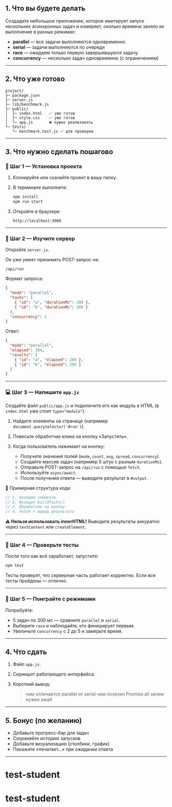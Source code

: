 ## 1. Что вы будете делать

Создадите небольшое приложение, которое имитирует запуск нескольких асинхронных задач и измеряет, сколько времени заняло их выполнение в разных режимах:

* **parallel** — все задачи выполняются одновременно
* **serial** — задачи выполняются по очереди
* **race** — ожидаем только первую завершившуюся задачу
* **concurrency** — несколько задач одновременно (с ограничением)

---

## 2. Что уже готово

```
project/
├─ package.json
├─ server.js
├─ lib/benchmark.js
├─ public/
│  ├─ index.html   ✅ уже готов
│  ├─ style.css    ✅ уже готов
│  └─ app.js       ❌ нужно реализовать
└─ tests/
   └─ benchmark.test.js ✅ для проверки
```

---

## 3. Что нужно сделать пошагово

### 🧩 Шаг 1 — Установка проекта

1. Клонируйте или скачайте проект в вашу папку.
2. В терминале выполните:

   ```bash
   npm install
   npm run start
   ```
3. Откройте в браузере:

   ```
   http://localhost:3000
   ```

---

### 🧠 Шаг 2 — Изучите сервер

Откройте `server.js`.

Он уже умеет принимать POST-запрос на:

```
/api/run
```

Формат запроса:

```json
{
  "mode": "parallel",
  "tasks": [
    { "id": "a", "durationMs": 200 },
    { "id": "b", "durationMs": 300 }
  ],
  "concurrency": 2
}
```

Ответ:

```json
{
  "mode": "parallel",
  "elapsed": 304,
  "results": [
    { "id": "a", "elapsed": 200 },
    { "id": "b", "elapsed": 300 }
  ]
}
```

---

### 💻 Шаг 3 — Напишите `app.js`

Создайте файл `public/app.js` и подключите его как модуль в HTML (в `index.html` уже стоит `type="module"`).

1. Найдите элементы на странице (например `document.querySelector('#run')`).
2. Повесьте обработчик клика на кнопку «Запустить».
3. Когда пользователь нажимает на кнопку:

   * Получите значения полей (`mode`, `count`, `avg`, `spread`, `concurrency`).
   * Создайте массив задач (например 5 штук с разным `durationMs`).
   * Отправьте POST-запрос на `/api/run` с помощью `fetch`.
   * Используйте `async/await`.
   * После получения ответа — выведите результат в `#output`.

📌 Примерная структура кода:

```js
// 1. Находим элементы
// 2. Функция buildTasks()
// 3. Обработчик на кнопку
// 4. fetch + вывод результата
```

**⚠️ Нельзя использовать innerHTML!**
Выводите результаты аккуратно через `textContent` или `createElement`.

---

### 🧪 Шаг 4 — Проверьте тесты

После того как всё заработает, запустите:

```bash
npm test
```

Тесты проверят, что серверная часть работает корректно.
Если все тесты пройдены — отлично.

---

### 🧮 Шаг 5 — Поиграйте с режимами

Попробуйте:

* 5 задач по 300 мс — сравните `parallel` и `serial`.
* Выберите `race` и наблюдайте, кто финиширует первым.
* Увеличьте `concurrency` с 2 до 5 и замерьте время.

---

## 4. Что сдать

1. Файл `app.js`.
2. Скриншот работающего интерфейса.
3. Короткий вывод:

   > чем отличается parallel от serial
   > чем полезен Promise.all
   > зачем нужен await

---

## 5. Бонус (по желанию)

* Добавьте прогресс-бар для задач
* Сохраняйте историю запусков
* Добавьте визуализацию (столбики, график)
* Покажите «печатает…» при ожидании ответа

---
# test-student
# test-student
